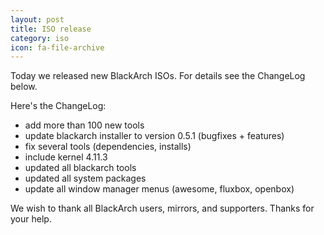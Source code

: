 ```yaml
---
layout: post
title: ISO release
category: iso
icon: fa-file-archive
---
```


Today we released new BlackArch ISOs. For details see the ChangeLog below.

Here's the ChangeLog:


* add more than 100 new tools
* update blackarch installer to version 0.5.1 (bugfixes + features)
* fix several tools (dependencies, installs)
* include kernel 4.11.3
* updated all blackarch tools
* updated all system packages
* update all window manager menus (awesome, fluxbox, openbox)


We wish to thank all BlackArch users, mirrors, and supporters. Thanks for your help.